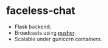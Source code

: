 # faceless-chat

- Flask backend.
- Broadcasts using [pusher](http://pusher.com).
- Scalable under gunicorn containers.
